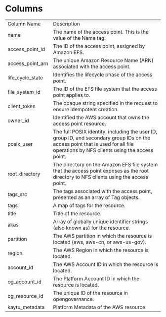 # Columns  

<table>
	<tr><td>Column Name</td><td>Description</td></tr>
	<tr><td>name</td><td>The name of the access point. This is the value of the Name tag.</td></tr>
	<tr><td>access_point_id</td><td>The ID of the access point, assigned by Amazon EFS.</td></tr>
	<tr><td>access_point_arn</td><td>The unique Amazon Resource Name (ARN) associated with the access point.</td></tr>
	<tr><td>life_cycle_state</td><td>Identifies the lifecycle phase of the access point.</td></tr>
	<tr><td>file_system_id</td><td>The ID of the EFS file system that the access point applies to.</td></tr>
	<tr><td>client_token</td><td>The opaque string specified in the request to ensure idempotent creation.</td></tr>
	<tr><td>owner_id</td><td>Identified the AWS account that owns the access point resource.</td></tr>
	<tr><td>posix_user</td><td>The full POSIX identity, including the user ID, group ID, and secondary group IDs on the access point that is used for all file operations by NFS clients using the access point.</td></tr>
	<tr><td>root_directory</td><td>The directory on the Amazon EFS file system that the access point exposes as the root directory to NFS clients using the access point.</td></tr>
	<tr><td>tags_src</td><td>The tags associated with the access point, presented as an array of Tag objects.</td></tr>
	<tr><td>tags</td><td>A map of tags for the resource.</td></tr>
	<tr><td>title</td><td>Title of the resource.</td></tr>
	<tr><td>akas</td><td>Array of globally unique identifier strings (also known as) for the resource.</td></tr>
	<tr><td>partition</td><td>The AWS partition in which the resource is located (aws, aws-cn, or aws-us-gov).</td></tr>
	<tr><td>region</td><td>The AWS Region in which the resource is located.</td></tr>
	<tr><td>account_id</td><td>The AWS Account ID in which the resource is located.</td></tr>
	<tr><td>og_account_id</td><td>The Platform Account ID in which the resource is located.</td></tr>
	<tr><td>og_resource_id</td><td>The unique ID of the resource in opengovernance.</td></tr>
	<tr><td>kaytu_metadata</td><td>Platform Metadata of the AWS resource.</td></tr>
</table>